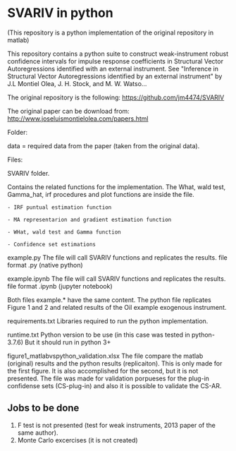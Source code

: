 # SVARIV in python 

(This repository is a python implementation of the original repository in matlab)

This repository contains a python suite to construct weak-instrument robust confidence intervals for impulse response coefficients in Structural Vector Autoregressions identified with an external instrument. See "Inference in Structural Vector Autoregressions identified by an external instrument" by J.L Montiel Olea, J. H. Stock, and M. W. Watso…

The original repository is the following: https://github.com/jm4474/SVARIV

The original paper can be download from: http://www.joseluismontielolea.com/papers.html 

Folder:

data = required data from the paper (taken from the original data).  

Files:

SVARIV folder.

Contains the related functions for the implementation. The What, wald test, Gamma_hat, irf procedures and plot functions are inside the file.
	
	- IRF puntual estimation function

	- MA representarion and gradient estimation function

	- WHat, wald test and Gamma function

	- Confidence set estimations 


example.py
The file will call SVARIV functions and replicates the results. file format .py (native python)

example.ipynb
The file will call SVARIV functions and replicates the results. file format .ipynb (jupyter notebook)

Both files example.* have the same content. The python file replicates Figure 1 and 2 and related results of the Oil 
example exogenous instrument.

requirements.txt
Libraries required to run the python implementation.

runtime.txt
Python version to be use (in this case was tested in python-3.7.6)
But it should run in python 3+

figure1_matlabvspython_validation.xlsx
The file compare the matlab (original) results and the python results (replicaiton). This is only made for the first figure. It is also accomplished for the second, but it is not presented. The file was made for validation porpueses for the plug-in confidense sets (CS-plug-in) and also it is possible to validate the CS-AR.


## Jobs to be done

1. F test is not presented (test for weak instruments, 2013 paper of the same author). 
2. Monte Carlo excercises (it is not created)














